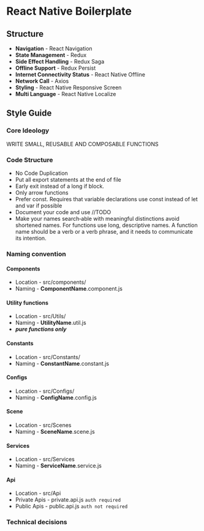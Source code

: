 # React Native Boilerplate

## Structure
* **Navigation** - React Navigation
* **State Management** - Redux
* **Side Effect Handling** - Redux Saga
* **Offline Support** - Redux Persist
* **Internet Connectivity Status** - React Native Offline
* **Network Call** - Axios
* **Styling** - React Native Responsive Screen
* **Multi Language** - React Native Localize


## Style Guide

### Core Ideology
WRITE SMALL, REUSABLE AND COMPOSABLE FUNCTIONS

### Code Structure
* No Code Duplication
* Put all export statements at the end of file
* Early exit instead of a long if block.
* Only arrow functions
* Prefer const. Requires that variable declarations use const instead of let and var if possible
* Document your code and use //TODO
* Make your names search‑able with meaningful distinctions avoid shortened names. For functions use long, descriptive names. A function name should be a verb or a verb phrase, and it needs to communicate its intention.

### Naming convention
#### Components
* Location - src/components/
* Naming - **ComponentName**.component.js

#### Utility functions 
* Location - src/Utils/
* Naming - **UtilityName**.util.js
* ***pure functions only***

#### Constants
* Location - src/Constants/
* Naming - **ConstantName**.constant.js

#### Configs
* Location - src/Configs/
* Naming - **ConfigName**.config.js

#### Scene
* Location - src/Scenes
* Naming - **SceneName**.scene.js

#### Services
* Location - src/Services
* Naming - **ServiceName**.service.js

#### Api
* Location - src/Api
* Private Apis - private.api.js `auth required`
* Public Apis - public.api.js `auth not required`

### Technical decisions

